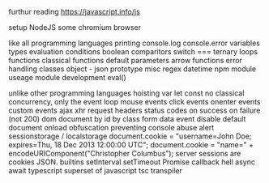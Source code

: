 furthur reading
    https://javascript.info/js

setup
    NodeJS
    some chromium browser

like all programming languages
    printing
        console.log
        console.error
    variables
        types
        evaluation
    conditions
        boolean comparitors
        switch
        ===
        ternary
    loops
    functions
        classical functions
            default parameters
        arrow functions
    error handling
    classes
        object - json
        prototype
    misc
        regex
        datetime
        npm
            module useage
        module development
        eval()


unlike other programming languages
    hoisting
        var let const
    no classical concurrency, only the event loop
        mouse events
        click events
        onenter events
        custom events
    ajax
        xhr
            request headers
            status codes
            on success
            on failure (not 200)
    dom
        document
            by id
            by class
            form data
            event disable default
            document onload obfuscation preventing console abuse
            alert
        sessionstorage / localstorage
        document.cookie = "username=John Doe; expires=Thu, 18 Dec 2013 12:00:00 UTC";
        document.cookie = "name=" + encodeURIComponent("Christopher Columbus");
            server sessions are cookies
        JSON.
    builtins
        setInterval
        setTimeout
        Promise
            callback hell
            async await
    typescript
        superset of javascript
        tsc transpiler


